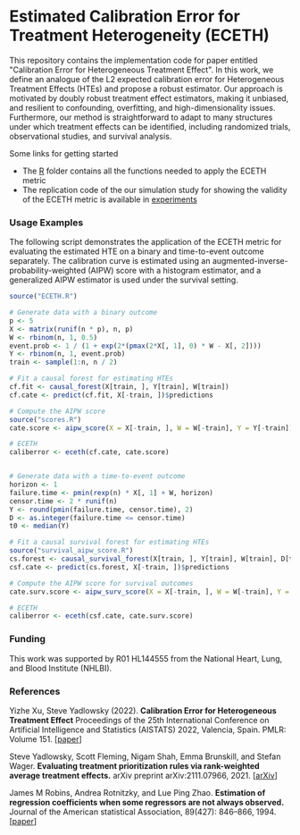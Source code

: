 # Estimated Calibration Error for Treatment Heterogeneity (ECETH)
This repository contains the implementation code for paper entitled "Calibration Error for Heterogeneous Treatment Effect". In this work, we define an analogue of the L2 expected calibration error for Heterogeneous Treatment Effects (HTEs) and propose a robust estimator. Our approach is motivated by doubly robust treatment effect estimators, making it unbiased, and resilient to confounding, overfitting, and high-dimensionality issues. Furthermore, our method is straightforward to adapt to many structures under which treatment effects can be identified, including randomized trials, observational studies, and survival analysis.

Some links for getting started

* The [R](https://github.com/CrystalXuR/ECETH/tree/master/R) folder contains all the functions needed to apply the ECETH metric
* The replication code of the our simulation study for showing the validity of the ECETH metric is available in [experiments](https://github.com/CrystalXuR/ECETH/tree/master/experiemnts)

### Usage Examples

The following script demonstrates the application of the ECETH metric for evaluating the estimated HTE on a binary and time-to-event outcome separately. The calibration curve is estimated using an augmented-inverse-probability-weighted (AIPW) score with a histogram estimator, and a generalized AIPW estimator is used under the survival setting.

```R
source("ECETH.R")

# Generate data with a binary outcome
p <- 5
X <- matrix(runif(n * p), n, p)
W <- rbinom(n, 1, 0.5)
event.prob <- 1 / (1 + exp(2*(pmax(2*X[, 1], 0) * W - X[, 2])))
Y <- rbinom(n, 1, event.prob)
train <- sample(1:n, n / 2)

# Fit a causal forest for estimating HTEs
cf.fit <- causal_forest(X[train, ], Y[train], W[train])
cf.cate <- predict(cf.fit, X[-train, ])$predictions

# Compute the AIPW score
source("scores.R")
cate.score <- aipw_score(X = X[-train, ], W = W[-train], Y = Y[-train])

# ECETH
caliberror <- eceth(cf.cate, cate.score)


# Generate data with a time-to-event outcome
horizon <- 1
failure.time <- pmin(rexp(n) * X[, 1] + W, horizon)
censor.time <- 2 * runif(n)
Y <- round(pmin(failure.time, censor.time), 2)
D <- as.integer(failure.time <= censor.time)
t0 <- median(Y)

# Fit a causal survival forest for estimating HTEs
source("survival_aipw_score.R")
cs.forest <- causal_survival_forest(X[train, ], Y[train], W[train], D[train], target = "survival.probability", horizon = t0)
csf.cate <- predict(cs.forest, X[-train, ])$predictions

# Compute the AIPW score for survival outcomes
cate.surv.score <- aipw_surv_score(X = X[-train, ], W = W[-train], Y = Y[-train], D = D[-train], t0 = t0)

# ECETH
caliberror <- eceth(csf.cate, cate.surv.score)
```

### Funding

This work was supported by R01 HL144555 from the National Heart, Lung, and Blood Institute (NHLBI).

### References
Yizhe Xu, Steve Yadlowsky (2022). **Calibration Error for Heterogeneous Treatment Effect** Proceedings of the 25th International Conference on Artificial Intelligence and Statistics (AISTATS) 2022, Valencia, Spain. PMLR: Volume 151. [<a href="https://proceedings.mlr.press/v151/xu22c.html">paper</a>]

Steve Yadlowsky, Scott Fleming, Nigam Shah, Emma Brunskill, and Stefan Wager. **Evaluating treatment prioritization rules via rank-weighted average treatment effects.** arXiv preprint arXiv:2111.07966, 2021. [<a href="https://arxiv.org/abs/2111.07966">arXiv</a>]

James M Robins, Andrea Rotnitzky, and Lue Ping Zhao. **Estimation of regression coefficients when some regressors are not always observed.** Journal of the American statistical Association, 89(427): 846–866, 1994. [<a href="https://www.tandfonline.com/doi/abs/10.1080/01621459.1994.10476818">paper</a>]
